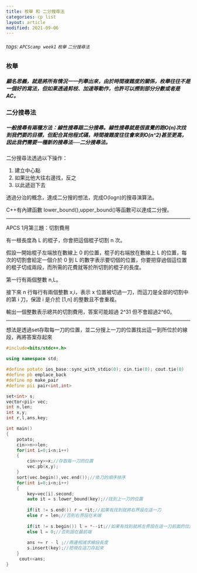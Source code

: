 ```yaml
---
title: 枚舉 和 二分搜尋法
categories: cp list
layout: article
modified: 2021-09-06
---
```


###### tags: `APCScamp week1` `枚舉` `二分搜尋法`

### 枚舉

##### 顧名思義，就是將所有情況一一列舉出來，由於時間複雜度的關係，枚舉往往不是一個好的寫法，但如果透過剪枝、加速等動作，也許可以撈到部分分數或者是AC。


### 二分搜尋法
 
##### 一般搜尋有兩種方法：線性搜尋跟二分搜尋。線性搜尋就是很直覺的跑O(n)次找到我們要的目標，但配合其他程式碼，時間複雜度往往會來到O(n^2)甚至更高，因此我們需要一種新的搜尋法──二分搜尋法。
二分搜尋法透過以下操作：
1. 建立中心點
2. 如果比他大往右邊找，反之
3. 以此遞迴下去

透過分治的概念，達成二分搜的想法，完成O(logn)的搜尋演算法。

C++有內建函數 lower_bound(),upper_bound()等函數可以達成二分搜。

---
APCS 1月第三題：切割費用

有一根長度為 L 的棍子，你會把這個棍子切割 n 次。

假設一開始棍子左端放在數線上 0 的位置，棍子的右端放在數線上 L 的位置，每次的切割會給定一個介於 0 到 L 的數字表示要切個的位置，你要把穿過個這位置的棍子切成兩段，而所需的花費就等於所切割的棍子的長度。

第一行有兩個整數 n,L。

接下來 n 行每行有兩個整數 x,i，表示 x 位置被切過一刀，而這刀是全部的切割中的第 i 刀，保證 i 是介於 [1,n] 的整數且不會重複。

輸出一個整數表示總共的切割費用，答案可能超過 2^31 但不會超過2^60。

---
想法是透過set存取每一刀的位置，並二分搜上一刀的位置找出這一到所位於的線段，再將答案存起來

```cpp
#include<bits/stdc++.h>

using namespace std;

#define potato ios_base::sync_with_stdio(0); cin.tie(0); cout.tie(0)
#define pb emplace_back
#define mp make_pair
#define pii pair<int,int>

set<int> s;
vector<pii> vec;
int n,len;
int x,y;
int r,l,ans,key;

int main()
{
    potato;
    cin>>n>>len;
    for(int i=0;i<n;i++)
    {
        cin>>y>>x;//存取每一刀的位置
        vec.pb(x,y);
    }
    sort(vec.begin(),vec.end());//依刀的順序排序
    for(int i=0;i<n;i++)
    {
        key=vec[i].second;
        auto it = s.lower_bound(key);//找到上一刀的位置
        
        if(it != s.end()) r = *it;//如果有找到就將右界設在這一刀
        else r = len;//否則右界設在末端
        
        if(it != s.begin()) l = *--it;//如果有找到就將左界設在這一刀前面的位置 
        else l = 0;//否則設在最前端
        
        ans += r - l ;//兩邊相減求線段長度
        s.insert(key);//把現在這刀存起來   
    }
     cout<<ans;       
}
```

